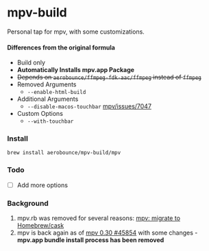 # mpv-build
Personal tap for mpv, with some customizations.

#### Differences from the original formula
- Build only
- **Automatically Installs mpv.app Package**
- ~~Depends on `aerobounce/ffmpeg-fdk-aac/ffmpeg` instead of `ffmpeg`~~
- Removed Arguments
    - `--enable-html-build`
- Additional Arguments
    - `--disable-macos-touchbar` [mpv/issues/7047](https://github.com/mpv-player/mpv/issues/7047)
- Custom Options
    - `--with-touchbar`

### Install
```
brew install aerobounce/mpv-build/mpv
```

### Todo
- [ ] Add more options

### Background
1. mpv.rb was removed for several reasons: [mpv: migrate to Homebrew/cask](https://github.com/Homebrew/homebrew-core/commit/41444d526c40b93069b7f0c5414539deb0534179)
2. mpv is back again as of [mpv 0.30 #45854](https://github.com/Homebrew/homebrew-core/pull/45854) with some changes - **mpv.app bundle install process has been removed**
